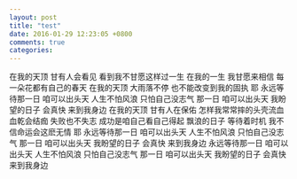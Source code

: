 ```yaml
---
layout: post
title: "test"
date: 2016-01-29 12:23:05 +0800
comments: true
categories: 
---
```

在我的天顶 甘有人会看见 看到我不甘愿这样过一生 在我的一生 我甘愿来相信 每一朵花都有自己的春天 在我的天顶 大雨落不停 也不能改变到我的固执 耶 永远等待那一日 咱可以出头天 人生不怕风浪 只怕自己没志气 那一日 咱可以出头天 我盼望的日子 会真快 来到我身边 在我的天顶 甘有人在保佑 怎样我常常摔的头壳流血 血乾会结痂 失败也不失志 <!--more--> 成功是咱自己看自己得起 飘浪的日子 等待着时机 我不信命运会这麽无情 耶 永远等待那一日 咱可以出头天 人生不怕风浪 只怕自己没志气 那一日 咱可以出头天 我盼望的日子 会真快 来到我身边 永远等待那一日 咱可以出头天 人生不怕风浪 只怕自己没志气 那一日 咱可以出头天 我盼望的日子 会真快 来到我身边